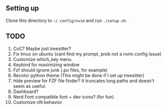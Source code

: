 ## Setting up

Clone this directory to `~/.config/nvim` and run `./setup.sh`.

## TODO
1. CoC? Maybe just treesitter?
2. Fix tmux on ubuntu (cant find my prompt, prob not a nvim config issue)
3. Customize which_key menu
5. Keybind for maximizing window
6. Fzf should ignore junk (.po files, for example)
7. Recolor python theme (This might be done if I set up treesitter)
8. Hide preview for FZF file finder? It truncates long paths and doesn't seem as useful.
9. Dashboard?
10. Nerd Font compatible font + dev icons? (for fun)
11. Customize nN behavior
